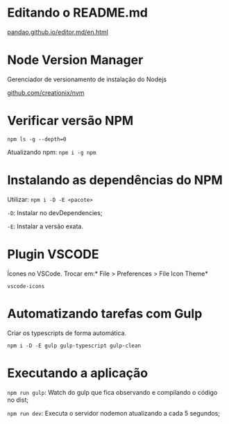 # Editando o README.md

[pandao.github.io/editor.md/en.html](https://pandao.github.io/editor.md/en.html "pandao.github.io/editor.md/en.html")

# Node Version Manager

Gerenciador de versionamento de instalação do Nodejs

[github.com/creationix/nvm](https://github.com/creationix/nvm "github.com/creationix/nvm")

# Verificar versão NPM

`npm ls -g --depth=0`

Atualizando npm: `npm i -g npm`

# Instalando as dependências do NPM

Utilizar: `npm i -D -E <pacote>`

`-D`: Instalar no devDependencies;

`-E`: Instalar a versão exata.

# Plugin VSCODE

Ícones no VSCode. Trocar em:* File > Preferences > File Icon Theme*

`vscode-icons`

# Automatizando tarefas com Gulp

Criar os typescripts de forma automática.

`npm i -D -E gulp gulp-typescript gulp-clean`

# Executando a aplicação

`npm run gulp`: Watch do gulp que fica observando e compilando o código no dist;

`npm run dev`: Executa o servidor nodemon atualizando a cada 5 segundos;
